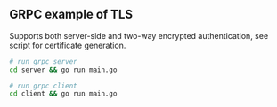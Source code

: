 ## GRPC example of TLS 
 
Supports both server-side and two-way encrypted authentication, see script for certificate generation.


```bash
# run grpc server
cd server && go run main.go

# run grpc client
cd client && go run main.go
```

